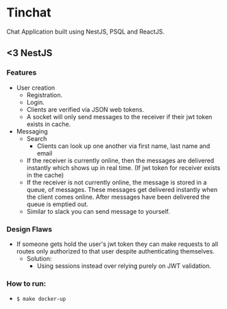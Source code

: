 # Tinchat
Chat Application built using NestJS, PSQL and ReactJS.

## <3 NestJS

### Features
  - User creation
    - Registration.
    - Login.
    - Clients are verified via JSON web tokens.
    - A socket will only send messages to the receiver if their jwt token exists in cache.
  - Messaging
    - Search
        - Clients can look up one another via first name, last name and email
    - If the receiver is currently online, then the messages are delivered instantly which shows up in real time. (If jwt token for receiver exists in the cache)
    - If the receiver is not currently online, the message is stored in a queue, of messages. These messages get delivered instantly when the client comes online. After messages have been delivered the queue is emptied out.
    - Similar to slack you can send message to yourself.

### Design Flaws
  - If someone gets hold the user's jwt token they can make requests to all routes only authorized to that user despite authenticating themselves.
    - Solution:
        - Using sessions instead over relying purely on JWT validation.

### How to run:
  - `$ make docker-up`